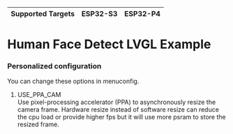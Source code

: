 | Supported Targets | ESP32-S3 | ESP32-P4 |
| ----------------- | -------- | -------- |


# Human Face Detect LVGL Example

### Personalized configuration

You can change these options in menuconfig.

1. USE_PPA_CAM  
    Use pixel-processing accelerator (PPA) to asynchronously resize the camera frame.
    Hardware resize instead of software resize can reduce the cpu load or provide higher
    fps but it will use more psram to store the resized frame.